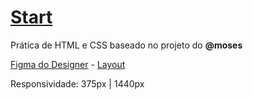 # **[Start](https://viniaraujo99.github.io/Start/)**
Prática de HTML e CSS baseado no projeto do **@moses**

[Figma do Designer](https://www.figma.com/@moses6) - [Layout](https://www.figma.com/community/file/1155004603628157484)

Responsividade: 375px | 1440px
